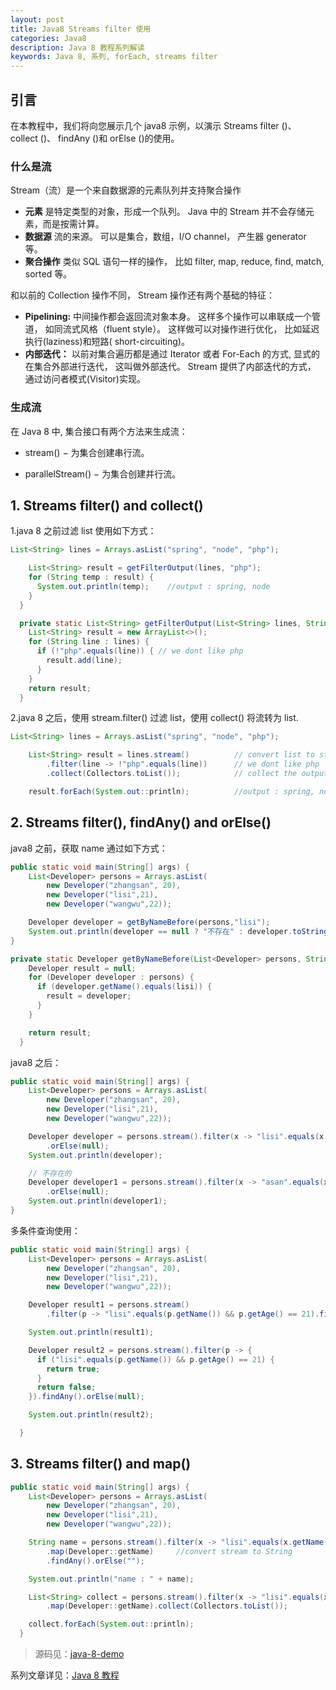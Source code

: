 ```yaml
---
layout: post
title: Java8 Streams filter 使用
categories: Java8
description: Java 8 教程系列解读
keywords: Java 8, 系列, forEach, streams filter
---
```

## 引言

在本教程中，我们将向您展示几个 java8 示例，以演示 Streams filter ()、 collect ()、 findAny ()和 orElse ()的使用。

### 什么是流
Stream（流）是一个来自数据源的元素队列并支持聚合操作

- **元素** 是特定类型的对象，形成一个队列。 Java 中的 Stream 并不会存储元素，而是按需计算。
- **数据源** 流的来源。 可以是集合，数组，I/O channel， 产生器 generator 等。
- **聚合操作** 类似 SQL 语句一样的操作， 比如 filter, map, reduce, find, match, sorted 等。

和以前的 Collection 操作不同， Stream 操作还有两个基础的特征：

- **Pipelining:** 中间操作都会返回流对象本身。 这样多个操作可以串联成一个管道， 如同流式风格（fluent style）。 这样做可以对操作进行优化， 比如延迟执行(laziness)和短路( short-circuiting)。
- **内部迭代：** 以前对集合遍历都是通过 Iterator 或者 For-Each 的方式, 显式的在集合外部进行迭代， 这叫做外部迭代。 Stream 提供了内部迭代的方式， 通过访问者模式(Visitor)实现。

### 生成流
在 Java 8 中, 集合接口有两个方法来生成流：

- stream() − 为集合创建串行流。

- parallelStream() − 为集合创建并行流。

## 1. Streams filter() and collect()
1.java 8 之前过滤 list 使用如下方式：

````java
List<String> lines = Arrays.asList("spring", "node", "php");

    List<String> result = getFilterOutput(lines, "php");
    for (String temp : result) {
      System.out.println(temp);    //output : spring, node
    }
  }

  private static List<String> getFilterOutput(List<String> lines, String filter) {
    List<String> result = new ArrayList<>();
    for (String line : lines) {
      if (!"php".equals(line)) { // we dont like php
        result.add(line);
      }
    }
    return result;
  }
````

2.java 8 之后，使用 stream.filter() 过滤 list，使用 collect() 将流转为 list.

````java 
List<String> lines = Arrays.asList("spring", "node", "php");

    List<String> result = lines.stream()          // convert list to stream
        .filter(line -> !"php".equals(line))      // we dont like php
        .collect(Collectors.toList());            // collect the output and convert streams to a List

    result.forEach(System.out::println);          //output : spring, node
````


## 2. Streams filter(), findAny() and orElse()
java8 之前，获取 name 通过如下方式：

````java
public static void main(String[] args) {
    List<Developer> persons = Arrays.asList(
        new Developer("zhangsan", 20),
        new Developer("lisi",21),
        new Developer("wangwu",22));

    Developer developer = getByNameBefore(persons,"lisi");
    System.out.println(developer == null ? "不存在" : developer.toString());
}

private static Developer getByNameBefore(List<Developer> persons, String lisi) {
    Developer result = null;
    for (Developer developer : persons) {
      if (developer.getName().equals(lisi)) {
        result = developer;
      }
    }

    return result;
  }
````

java8 之后：

````java
public static void main(String[] args) {
    List<Developer> persons = Arrays.asList(
        new Developer("zhangsan", 20),
        new Developer("lisi",21),
        new Developer("wangwu",22));

    Developer developer = persons.stream().filter(x -> "lisi".equals(x.getName())).findAny()
        .orElse(null);
    System.out.println(developer);

    // 不存在的
    Developer developer1 = persons.stream().filter(x -> "asan".equals(x.getName())).findAny()
        .orElse(null);
    System.out.println(developer1);
}
````
多条件查询使用：

````java
public static void main(String[] args) {
    List<Developer> persons = Arrays.asList(
        new Developer("zhangsan", 20),
        new Developer("lisi",21),
        new Developer("wangwu",22));

    Developer result1 = persons.stream()
        .filter(p -> "lisi".equals(p.getName()) && p.getAge() == 21).findAny().orElse(null);

    System.out.println(result1);

    Developer result2 = persons.stream().filter(p -> {
      if ("lisi".equals(p.getName()) && p.getAge() == 21) {
        return true;
      }
      return false;
    }).findAny().orElse(null);

    System.out.println(result2);

  }
````
## 3. Streams filter() and map()

````java
public static void main(String[] args) {
    List<Developer> persons = Arrays.asList(
        new Developer("zhangsan", 20),
        new Developer("lisi",21),
        new Developer("wangwu",22));

    String name = persons.stream().filter(x -> "lisi".equals(x.getName()))
        .map(Developer::getName)     //convert stream to String
        .findAny().orElse("");

    System.out.println("name : " + name);

    List<String> collect = persons.stream().filter(x -> "lisi".equals(x.getName()))
        .map(Developer::getName).collect(Collectors.toList());

    collect.forEach(System.out::println);
  }
````

>源码见：[java-8-demo](https://github.com/zhangjinmiao/java-8-demo)

系列文章详见：[Java 8 教程](http://zhangjinmiao.github.io/java8/2019/07/27/Java-8-Tutorials.html)